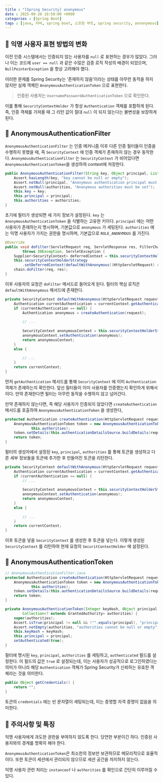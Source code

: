 ```yaml
---
title : "[Spring Security] anonymous"
date : 2025-09-20 10:50:00 +0900
categories : [Spring Boot]
tags : [java, 자바, spring boot, 스프링 부트, spring security, annonymous]
---
```


## 📌 익명 사용자 표현 방법의 변화

이전 인증 시스템에서는 인증되지 않는 사용자를 `null` 로 표현하는 경우가 많았다. 그러나 이는 코드에 `user == null` 과 같은 수많은 검증 로직 작성의 배경이 되었으며, `NullPointerException` 을 항상 고려해야 했다.

이러한 문제를 Spring Security는 ‘존재하지 않음’이라는 상태를 아무런 동작을 하지 않지만 실제 객체인 `AnonymousAuthenticationToken` 으로 표현한다.

> 인증된 사용자는 `UsernamePasswordAuthenticationToken` 으로 확인한다.

이를 통해 `SecurityContextHolder` 가 항상 `Authentication` 객체를 포함하게 된다. 즉, 인증 객체를 가져올 때 그 리턴 값이 절대 `null` 이 되지 않는다는 불변성을 보장하게 된다.

## 📌 AnonymousAuthenticationFilter

`AnonymousAuthenticationFilter` 는 인증 메커니즘 이후 다른 인증 필터들이 인증을 수행하지 못했을 때, 즉 `SecurityContext` 에 인증 객체가 존재하지 않는 경우 동작한다. `AnonymousAuthenticationFilter` 는 `SecurityContext` 가 비어있다면 `AnonymousAuthenticationToken`을 생성하여 context에 저장한다.

```java
public AnonymousAuthenticationFilter(String key, Object principal, List<GrantedAuthority> authorities) {
	Assert.hasLength(key, "key cannot be null or empty");
	Assert.notNull(principal, "Anonymous authentication principal must be set");
	Assert.notNull(authorities, "Anonymous authorities must be set");
	this.key = key;
	this.principal = principal;
	this.authorities = authorities;
}
```

초기에 필터가 생성되면 세 가지 정보가 설정된다. `key` 는 `AnonymousAuthenticationToken` 을 식별하는 고유한 키이다. `principal` 에는 어떤 사용자가 존재하는지 명시하며, 기본값으로 `anonymous` 가 세팅된다. `authorities` 에는 익명 사용자가 가지는 권한을 명시하며, 기본값으로 `ROLE_ANONYMOUS` 를 가진다.

```java
@Override
public void doFilter(ServletRequest req, ServletResponse res, FilterChain chain)
		throws IOException, ServletException {
	Supplier<SecurityContext> deferredContext = this.securityContextHolderStrategy.getDeferredContext();
	this.securityContextHolderStrategy
		.setDeferredContext(defaultWithAnonymous((HttpServletRequest) req, deferredContext));
	chain.doFilter(req, res);
}
```

이후 사용자의 요청은 `doFilter` 메서드로 들어오게 된다. 필터의 핵심 로직은 `defaultWithAnonymous` 메서드에 존재한다.

```java
private SecurityContext defaultWithAnonymous(HttpServletRequest request, SecurityContext currentContext) {
	Authentication currentAuthentication = currentContext.getAuthentication();
	if (currentAuthentication == null) {
		Authentication anonymous = createAuthentication(request);
		
		// ...
		
		SecurityContext anonymousContext = this.securityContextHolderStrategy.createEmptyContext();
		anonymousContext.setAuthentication(anonymous);
		return anonymousContext;
	}
	else {
	
		// ...
	}
	return currentContext;
}
```

먼저 `getAuthentication` 메서드를 통해 `SecurityContext` 에 이미 `Authentication` 객체가 존재하는지 확인한다. 앞선 필터들이 이미 사용자를 인증했는지 확인하게 위해서이다. 만약 존재한다면 필터는 아무런 동작을 수행하지 않고 넘어간다.

만약 존재하지 않는다면, 즉 해당 사용자가 인증되지 않았다면 `createAuthentication` 메서드를 호출하여 `AnonymousAuthenticationToken` 을 생성한다,

```java
protected Authentication createAuthentication(HttpServletRequest request) {
	AnonymousAuthenticationToken token = new AnonymousAuthenticationToken(this.key, this.principal,
			this.authorities);
	token.setDetails(this.authenticationDetailsSource.buildDetails(request));
	return token;
}
```

필터의 생성자에서 설정된 `key`, `principal`, `authorities` 를 통해 토큰을 생성하고 다른 세부 정보들을 토큰에 추가한 후 만들어진 토큰을 리턴한다.

```java
private SecurityContext defaultWithAnonymous(HttpServletRequest request, SecurityContext currentContext) {
	Authentication currentAuthentication = currentContext.getAuthentication();
	if (currentAuthentication == null) {
		// ...
		
		SecurityContext anonymousContext = this.securityContextHolderStrategy.createEmptyContext();
		anonymousContext.setAuthentication(anonymous);
		return anonymousContext;
	}
	else {
	
		// ...
	}
	return currentContext;
}
```

이후 토큰을 넣을 `SecurityContext` 를 생성한 후 토큰을 넣는다. 이렇게 생성된 `SecurityContext` 를 리턴하여 현재 요청의 `SecuritContextHolder` 에 설정된다.

## 📌 AnonymousAuthenticationToken

```java
// AnonymousAuthenticationFilter.java
protected Authentication createAuthentication(HttpServletRequest request) {
	AnonymousAuthenticationToken token = new AnonymousAuthenticationToken(this.key, this.principal,
			this.authorities);
	token.setDetails(this.authenticationDetailsSource.buildDetails(request));
	return token;
}

private AnonymousAuthenticationToken(Integer keyHash, Object principal,
		Collection<? extends GrantedAuthority> authorities) {
	super(authorities);
	Assert.isTrue(principal != null && !"".equals(principal), "principal cannot be null or empty");
	Assert.notEmpty(authorities, "authorities cannot be null or empty");
	this.keyHash = keyHash;
	this.principal = principal;
	setAuthenticated(true);
}
```

필터에 명시된 `key`, `principal`, `authorities` 를 세팅하고, `authenticated` 필드를 설정한다. 이 필드의 값은 `true` 로 설정되는데, 이는 사용자가 성공적으로 로그인하였다는 의미가 아니라 해당 `Authentication` 객체가 Spring Security가 신뢰하는 유효한 객체라는 것을 의미한다.

```java
public Object getCredentials() {
	return "";
}
```

토큰의 `credentials` 에는 빈 문자열이 세팅되는데, 이는 증명할 자격 증명이 없음을 의미한다.

## 📌 주의사항 및 특징

익명 사용자에게 과도한 권한을 부여하지 않도록 한다. 당연한 부분이긴 하다. 인증된 사용자와의 경계를 명확히 해야 한다.

`AnonymousAuthenticationToken`은 최소한의 정보만 보관하므로 메모리적으로 효율적이다. 또한 토큰이 세션에서 관리되지 않으므로 세션 공간을 차지하지 않는다.

익명 사용자 관련 처리는 `instanceof` 나 `authorities` 를 확인으로 간단히 이루어질 수 있다.